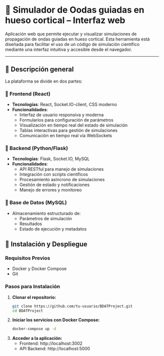 # 🦴 Simulador de Oodas guiadas en hueso cortical – Interfaz web

Aplicación web que permite ejecutar y visualizar simulaciones de propagación de ondas guiadas en hueso cortical. Esta herramienta está diseñada para facilitar el uso de un código de simulación científico mediante una interfaz intuitiva y accesible desde el navegador.

---

## 📌 Descripción general

La plataforma se divide en dos partes:

### 🔹 Frontend (React)
- **Tecnologías**: React, Socket.IO-client, CSS moderno
- **Funcionalidades**:
  - Interfaz de usuario responsiva y moderna
  - Formularios para configuración de parámetros
  - Visualización en tiempo real del estado de simulación
  - Tablas interactivas para gestión de simulaciones
  - Comunicación en tiempo real vía WebSockets

### 🔹 Backend (Python/Flask)
- **Tecnologías**: Flask, Socket.IO, MySQL
- **Funcionalidades**:
  - API RESTful para manejo de simulaciones
  - Integración con scripts científicos
  - Procesamiento asíncrono de simulaciones
  - Gestión de estado y notificaciones
  - Manejo de errores y monitoreo

### 🔹 Base de Datos (MySQL)
- Almacenamiento estructurado de:
  - Parámetros de simulación
  - Resultados
  - Estado de ejecución y metadatos

## 🔄 Instalación y Despliegue

### Requisitos Previos
- Docker y Docker Compose
- Git

### Pasos para Instalación
1. **Clonar el repositorio:**
   ```bash
   git clone https://github.com/tu-usuario/BDATProject.git
   cd BDATProject
2. **Iniciar los servicios con Docker Compose:**
   ```bash  
   docker-compose up -d

3. **Acceder a la aplicación:**
   - Frontend: http://localhost:3002
   - API Backend: http://localhost:5000